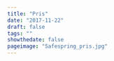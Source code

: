 ```yaml
---
title: "Pris"
date: "2017-11-22"
draft: false
tags: ""
showthedate: false
pageimage: "Safespring_pris.jpg"
---
```

